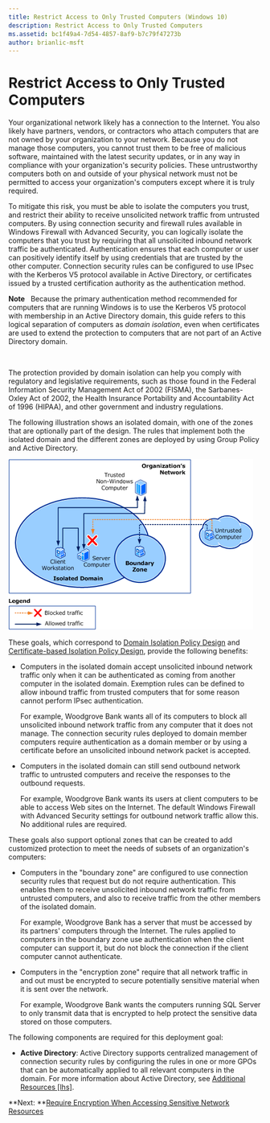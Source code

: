 ```yaml
---
title: Restrict Access to Only Trusted Computers (Windows 10)
description: Restrict Access to Only Trusted Computers
ms.assetid: bc1f49a4-7d54-4857-8af9-b7c79f47273b
author: brianlic-msft
---
```


# Restrict Access to Only Trusted Computers


Your organizational network likely has a connection to the Internet. You also likely have partners, vendors, or contractors who attach computers that are not owned by your organization to your network. Because you do not manage those computers, you cannot trust them to be free of malicious software, maintained with the latest security updates, or in any way in compliance with your organization's security policies. These untrustworthy computers both on and outside of your physical network must not be permitted to access your organization's computers except where it is truly required.

To mitigate this risk, you must be able to isolate the computers you trust, and restrict their ability to receive unsolicited network traffic from untrusted computers. By using connection security and firewall rules available in Windows Firewall with Advanced Security, you can logically isolate the computers that you trust by requiring that all unsolicited inbound network traffic be authenticated. Authentication ensures that each computer or user can positively identify itself by using credentials that are trusted by the other computer. Connection security rules can be configured to use IPsec with the Kerberos V5 protocol available in Active Directory, or certificates issued by a trusted certification authority as the authentication method.

**Note**  
Because the primary authentication method recommended for computers that are running Windows is to use the Kerberos V5 protocol with membership in an Active Directory domain, this guide refers to this logical separation of computers as *domain isolation*, even when certificates are used to extend the protection to computers that are not part of an Active Directory domain.

 

The protection provided by domain isolation can help you comply with regulatory and legislative requirements, such as those found in the Federal Information Security Management Act of 2002 (FISMA), the Sarbanes-Oxley Act of 2002, the Health Insurance Portability and Accountability Act of 1996 (HIPAA), and other government and industry regulations.

The following illustration shows an isolated domain, with one of the zones that are optionally part of the design. The rules that implement both the isolated domain and the different zones are deployed by using Group Policy and Active Directory.

![domain isolation](images/wfas-domainiso.gif)

These goals, which correspond to [Domain Isolation Policy Design](3aa75a74-adef-41e4-bf2d-afccf2c47d46) and [Certificate-based Isolation Policy Design](a706e809-ddf3-42a4-9991-6e5d987ebf38), provide the following benefits:

-   Computers in the isolated domain accept unsolicited inbound network traffic only when it can be authenticated as coming from another computer in the isolated domain. Exemption rules can be defined to allow inbound traffic from trusted computers that for some reason cannot perform IPsec authentication.

    For example, Woodgrove Bank wants all of its computers to block all unsolicited inbound network traffic from any computer that it does not manage. The connection security rules deployed to domain member computers require authentication as a domain member or by using a certificate before an unsolicited inbound network packet is accepted.

-   Computers in the isolated domain can still send outbound network traffic to untrusted computers and receive the responses to the outbound requests.

    For example, Woodgrove Bank wants its users at client computers to be able to access Web sites on the Internet. The default Windows Firewall with Advanced Security settings for outbound network traffic allow this. No additional rules are required.

These goals also support optional zones that can be created to add customized protection to meet the needs of subsets of an organization's computers:

-   Computers in the "boundary zone" are configured to use connection security rules that request but do not require authentication. This enables them to receive unsolicited inbound network traffic from untrusted computers, and also to receive traffic from the other members of the isolated domain.

    For example, Woodgrove Bank has a server that must be accessed by its partners' computers through the Internet. The rules applied to computers in the boundary zone use authentication when the client computer can support it, but do not block the connection if the client computer cannot authenticate.

-   Computers in the "encryption zone" require that all network traffic in and out must be encrypted to secure potentially sensitive material when it is sent over the network.

    For example, Woodgrove Bank wants the computers running SQL Server to only transmit data that is encrypted to help protect the sensitive data stored on those computers.

The following components are required for this deployment goal:

-   **Active Directory**: Active Directory supports centralized management of connection security rules by configuring the rules in one or more GPOs that can be automatically applied to all relevant computers in the domain. For more information about Active Directory, see [Additional Resources \[lhs\]](508b3d05-e9c9-4df9-bae4-750d4ad03302).

**Next: **[Require Encryption When Accessing Sensitive Network Resources](261bd90d-5a8a-4de1-98c7-6d07e5d81267)

 

 





